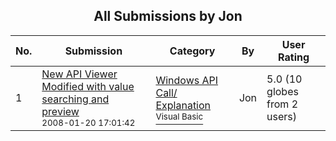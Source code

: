 ﻿<div align="center">

## All Submissions by  Jon

</div>

No.  | Submission | Category | By   | User Rating
---- | ---------- | -------- | ---- | -----------
1 | [New API Viewer Modified with value searching and preview<br /><sup>2008-01-20 17:01:42</sup>](https://github.com/Planet-Source-Code/jon-new-api-viewer-modified-with-value-searching-and-preview__1-69969) | [Windows API Call/ Explanation<br /><sup>Visual Basic</sup>](../ByCategory/windows-api-call-explanation__1-39.md) |  Jon | 5.0 (10 globes from 2 users)
